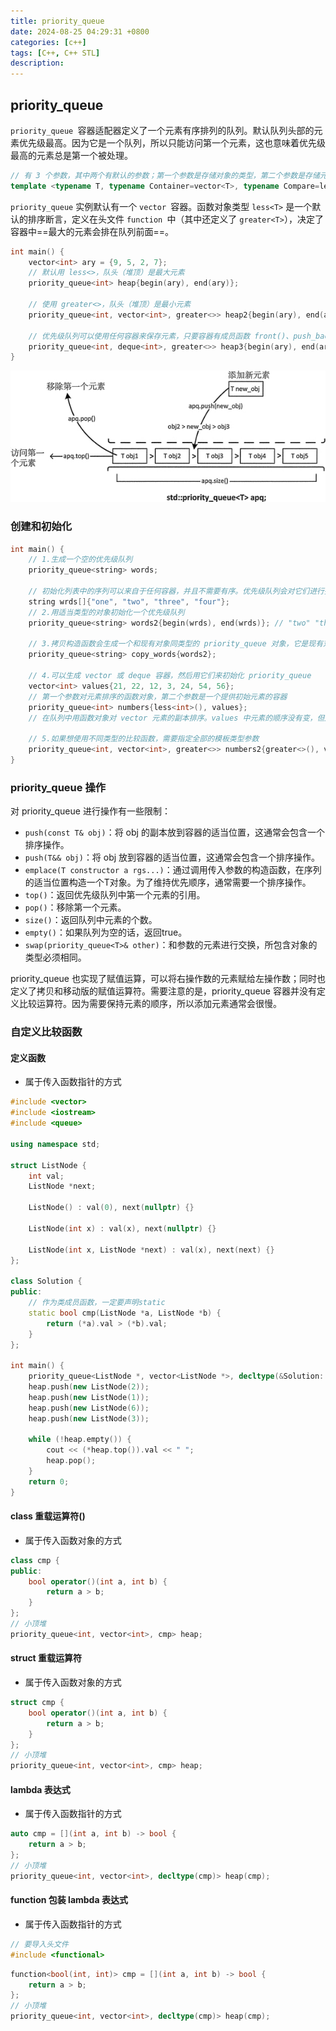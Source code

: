 ```yaml
---
title: priority_queue
date: 2024-08-25 04:29:31 +0800
categories: [c++]
tags: [C++, C++ STL]
description: 
---
```

## priority_queue

`priority_queue `容器适配器定义了一个元素有序排列的队列。默认队列头部的元素优先级最高。因为它是一个队列，所以只能访问第一个元素，这也意味着优先级最高的元素总是第一个被处理。

```c++
// 有 3 个参数，其中两个有默认的参数；第一个参数是存储对象的类型，第二个参数是存储元素的底层容器，第三个参数是函数对象，它定义了一个用来决定元素顺序的断言。
template <typename T, typename Container=vector<T>, typename Compare=less<T>> class priority_queue
```

`priority_queue` 实例默认有一个 `vector `容器。函数对象类型 `less<T>` 是一个默认的排序断言，定义在头文件 `function `中（其中还定义了 `greater<T>`），决定了容器中==最大的元素会排在队列前面==。

```c++
int main() {
    vector<int> ary = {9, 5, 2, 7};
    // 默认用 less<>，队头（堆顶）是最大元素
    priority_queue<int> heap{begin(ary), end(ary)};

    // 使用 greater<>，队头（堆顶）是最小元素
    priority_queue<int, vector<int>, greater<>> heap2{begin(ary), end(ary)};

    // 优先级队列可以使用任何容器来保存元素，只要容器有成员函数 front()、push_back()、pop_back()、size()、empty()。这显然包含了 deque 容器
    priority_queue<int, deque<int>, greater<>> heap3{begin(ary), end(ary)};
}
```

![img](/assets/media/pictures/cpp/priority_queue.assets/2-1P913134031947.jpg)

### 创建和初始化

```c++
int main() {
    // 1.生成一个空的优先级队列
    priority_queue<string> words;

    // 初始化列表中的序列可以来自于任何容器，并且不需要有序。优先级队列会对它们进行排序
    string wrds[]{"one", "two", "three", "four"};
    // 2.用适当类型的对象初始化一个优先级队列
    priority_queue<string> words2{begin(wrds), end(wrds)}; // "two" "three" "one" "four"

    // 3.拷贝构造函数会生成一个和现有对象同类型的 priority_queue 对象，它是现有对象的一个副本
    priority_queue<string> copy_words{words2};

    // 4.可以生成 vector 或 deque 容器，然后用它们来初始化 priority_queue
    vector<int> values{21, 22, 12, 3, 24, 54, 56};
    // 第一个参数对元素排序的函数对象，第二个参数是一个提供初始元素的容器
    priority_queue<int> numbers{less<int>(), values};
	// 在队列中用函数对象对 vector 元素的副本排序。values 中元素的顺序没有变，但是优先级队列中的元素顺序会改变。优先级队列中用来保存元素的容器是私有的，因此只能通过调用 priority_queue 对象的成员函数来对容器进行操作。

    // 5.如果想使用不同类型的比较函数，需要指定全部的模板类型参数
    priority_queue<int, vector<int>, greater<>> numbers2{greater<>(), values};
}
```

### priority_queue 操作

对 priority_queue 进行操作有一些限制：

- `push(const T& obj)`：将 obj 的副本放到容器的适当位置，这通常会包含一个排序操作。
- `push(T&& obj)`：将 obj 放到容器的适当位置，这通常会包含一个排序操作。
- `emplace(T constructor a rgs...)`：通过调用传入参数的构造函数，在序列的适当位置构造一个T对象。为了维持优先顺序，通常需要一个排序操作。
- `top()`：返回优先级队列中第一个元素的引用。
- `pop()`：移除第一个元素。
- `size()`：返回队列中元素的个数。
- `empty()`：如果队列为空的话，返回true。
- `swap(priority_queue<T>& other)`：和参数的元素进行交换，所包含对象的类型必须相同。

priority_queue 也实现了赋值运算，可以将右操作数的元素赋给左操作数；同时也定义了拷贝和移动版的赋值运算符。需要注意的是，priority_queue 容器并没有定义比较运算符。因为需要保持元素的顺序，所以添加元素通常会很慢。

### 自定义比较函数

#### 定义函数

- 属于传入函数指针的方式

```c++
#include <vector>
#include <iostream>
#include <queue>

using namespace std;

struct ListNode {
    int val;
    ListNode *next;

    ListNode() : val(0), next(nullptr) {}

    ListNode(int x) : val(x), next(nullptr) {}

    ListNode(int x, ListNode *next) : val(x), next(next) {}
};

class Solution {
public:
    // 作为类成员函数，一定要声明static
    static bool cmp(ListNode *a, ListNode *b) {
        return (*a).val > (*b).val;
    }
};

int main() {
    priority_queue<ListNode *, vector<ListNode *>, decltype(&Solution::cmp)> heap(Solution::cmp);
    heap.push(new ListNode(2));
    heap.push(new ListNode(1));
    heap.push(new ListNode(6));
    heap.push(new ListNode(3));

    while (!heap.empty()) {
        cout << (*heap.top()).val << " ";
        heap.pop();
    }
    return 0;
}
```

#### class 重载运算符()

- 属于传入函数对象的方式

```c++
class cmp {
public:
    bool operator()(int a, int b) {
        return a > b;
    }
};
// 小顶堆
priority_queue<int, vector<int>, cmp> heap;
```

#### struct 重载运算符

- 属于传入函数对象的方式

```c++
struct cmp {
    bool operator()(int a, int b) {
        return a > b;
    }
};
// 小顶堆
priority_queue<int, vector<int>, cmp> heap;
```

#### lambda 表达式

- 属于传入函数指针的方式

```c++
auto cmp = [](int a, int b) -> bool {
    return a > b;
};
// 小顶堆
priority_queue<int, vector<int>, decltype(cmp)> heap(cmp);
```

#### function 包装 lambda 表达式

- 属于传入函数指针的方式

```c++
// 要导入头文件
#include <functional>
```

```c++
function<bool(int, int)> cmp = [](int a, int b) -> bool {
    return a > b;
};
// 小顶堆
priority_queue<int, vector<int>, decltype(cmp)> heap(cmp);
```
